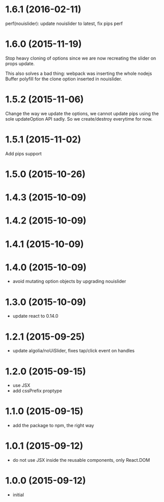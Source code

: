 # 1.6.1 (2016-02-11)

perf(nouislider): update nouislider to latest, fix pips perf

# 1.6.0 (2015-11-19)

Stop heavy cloning of options since we are now recreating the slider on props update.

This also solves a bad thing: webpack was inserting the whole nodejs Buffer polyfill for the clone option inserted in nouislider.

# 1.5.2 (2015-11-06)

Change the way we update the options, we cannot update pips using the sole updateOption API sadly.
So we create/destroy everytime for now.

# 1.5.1 (2015-11-02)

Add pips support

# 1.5.0 (2015-10-26)

# 1.4.3 (2015-10-09)

# 1.4.2 (2015-10-09)

# 1.4.1 (2015-10-09)

# 1.4.0 (2015-10-09)

  * avoid mutating option objects by upgrading nouislider

# 1.3.0 (2015-10-09)

  * update react to 0.14.0

# 1.2.1 (2015-09-25)

  * update algolia/noUiSlider, fixes tap/click event on handles

# 1.2.0 (2015-09-15)

  * use JSX
  * add cssPrefix proptype

# 1.1.0 (2015-09-15)

  * add the package to npm, the right way

# 1.0.1 (2015-09-12)

  * do not use JSX inside the reusable components, only React.DOM

# 1.0.0 (2015-09-12)

  * initial

